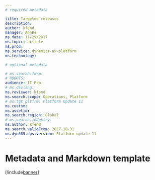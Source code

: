 ```yaml
---
# required metadata

title: Targeted releases
description: 
author: kfend
manager: AnnBe
ms.date: 11/29/2017
ms.topic: article
ms.prod: 
ms.service: dynamics-ax-platform
ms.technology: 

# optional metadata

# ms.search.form: 
# ROBOTS: 
audience: IT Pro
# ms.devlang: 
ms.reviewer: kfend
ms.search.scope: Operations, Platform
# ms.tgt_pltfrm: Platform Update 11
ms.custom: 
ms.assetid: 
ms.search.region: Global
# ms.search.industry: 
ms.author: kfend
ms.search.validFrom: 2017-10-31
ms.dyn365.ops.version: Platform update 11
---
```


# Metadata and Markdown template

[!include[banner](../includes/banner.md)]
